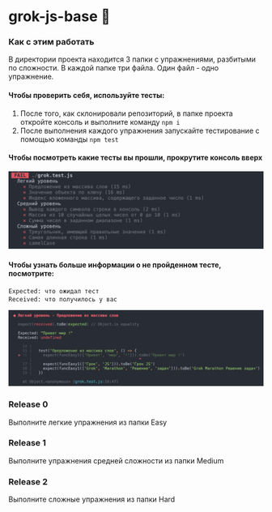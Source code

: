 # grok-js-base 🐣

### Как с этим работать
В директории проекта находится 3 папки c упражнениями, разбитыми по сложности. В каждой папке три файла. Один файл - одно упражнение.  
  
#### Чтобы проверить себя, используйте тесты:
1. После того, как склонировали репозиторий, в папке проекта откройте консоль и выполните команду  `npm i`
2. После выполнения каждого упражнения запускайте тестирование с помощью команды `npm test`

#### Чтобы посмотреть какие тесты вы прошли, прокрутите консоль вверх  
  
![All Tests](./assets/all_tests.png)  

#### Чтобы узнать больше информации о не пройденном тесте, посмотрите:  
```  
Expected: что ожидал тест  
Received: что получилось у вас  
```  
![Test Details](./assets/test_details.png)  

### Release 0
Выполните легкие упражнения из папки Easy  

### Release 1
Выполните упражнения средней сложности из папки Medium  

### Release 2
Выполните сложные упражнения из папки Hard  